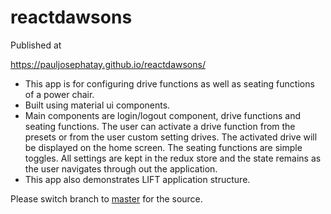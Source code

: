 # reactdawsons

Published at 

https://pauljosephatay.github.io/reactdawsons/

-	This app is for configuring drive functions as well as seating functions of a power chair.
-	Built using material ui components.
-	Main components are login/logout component, drive functions and seating functions. The user can activate a drive function from the presets or from the user custom setting drives. The activated drive will be displayed on the home screen. The seating functions are simple toggles. All settings are kept in the redux store and the state remains as the user navigates through out the application.
-	This app also demonstrates LIFT application structure.

Please switch branch to [master](https://github.com/pauljosephatay/reactdawsons/tree/master) for the source.
